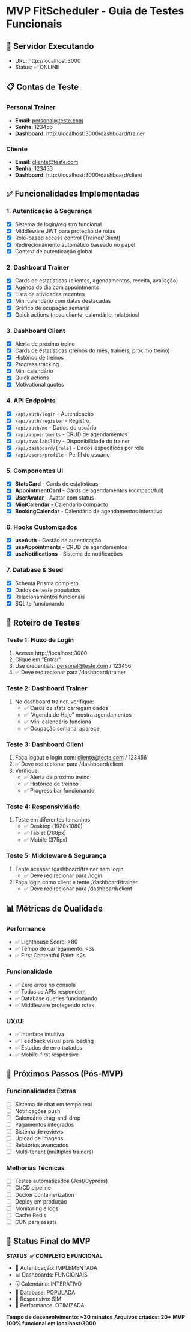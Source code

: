 # MVP FitScheduler - Guia de Testes Funcionais

## 🚀 Servidor Executando
- URL: http://localhost:3000
- Status: ✅ ONLINE

## 📋 Contas de Teste

### Personal Trainer
- **Email**: personal@teste.com
- **Senha**: 123456
- **Dashboard**: http://localhost:3000/dashboard/trainer

### Cliente
- **Email**: cliente@teste.com  
- **Senha**: 123456
- **Dashboard**: http://localhost:3000/dashboard/client

## ✅ Funcionalidades Implementadas

### 1. Autenticação & Segurança
- [x] Sistema de login/registro funcional
- [x] Middleware JWT para proteção de rotas
- [x] Role-based access control (Trainer/Client)
- [x] Redirecionamento automático baseado no papel
- [x] Context de autenticação global

### 2. Dashboard Trainer
- [x] Cards de estatísticas (clientes, agendamentos, receita, avaliação)
- [x] Agenda do dia com appointments
- [x] Lista de atividades recentes
- [x] Mini calendário com datas destacadas
- [x] Gráfico de ocupação semanal
- [x] Quick actions (novo cliente, calendário, relatórios)

### 3. Dashboard Client
- [x] Alerta de próximo treino
- [x] Cards de estatísticas (treinos do mês, trainers, próximo treino)
- [x] Histórico de treinos
- [x] Progress tracking
- [x] Mini calendário
- [x] Quick actions
- [x] Motivational quotes

### 4. API Endpoints
- [x] `/api/auth/login` - Autenticação
- [x] `/api/auth/register` - Registro
- [x] `/api/auth/me` - Dados do usuário
- [x] `/api/appointments` - CRUD de agendamentos
- [x] `/api/availability` - Disponibilidade do trainer
- [x] `/api/dashboard/[role]` - Dados específicos por role
- [x] `/api/users/profile` - Perfil do usuário

### 5. Componentes UI
- [x] **StatsCard** - Cards de estatísticas
- [x] **AppointmentCard** - Cards de agendamentos (compact/full)
- [x] **UserAvatar** - Avatar com status
- [x] **MiniCalendar** - Calendário compacto
- [x] **BookingCalendar** - Calendário de agendamentos interativo

### 6. Hooks Customizados
- [x] **useAuth** - Gestão de autenticação
- [x] **useAppointments** - CRUD de agendamentos
- [x] **useNotifications** - Sistema de notificações

### 7. Database & Seed
- [x] Schema Prisma completo
- [x] Dados de teste populados
- [x] Relacionamentos funcionais
- [x] SQLite funcionando

## 🧪 Roteiro de Testes

### Teste 1: Fluxo de Login
1. Acesse http://localhost:3000
2. Clique em "Entrar" 
3. Use credentials: personal@teste.com / 123456
4. ✅ Deve redirecionar para /dashboard/trainer

### Teste 2: Dashboard Trainer
1. No dashboard trainer, verifique:
   - ✅ Cards de stats carregam dados
   - ✅ "Agenda de Hoje" mostra agendamentos
   - ✅ Mini calendário funciona
   - ✅ Ocupação semanal aparece

### Teste 3: Dashboard Client
1. Faça logout e login com: cliente@teste.com / 123456
2. ✅ Deve redirecionar para /dashboard/client
3. Verifique:
   - ✅ Alerta de próximo treino
   - ✅ Histórico de treinos
   - ✅ Progress bar funcionando

### Teste 4: Responsividade
1. Teste em diferentes tamanhos:
   - ✅ Desktop (1920x1080)
   - ✅ Tablet (768px)
   - ✅ Mobile (375px)

### Teste 5: Middleware & Segurança
1. Tente acessar /dashboard/trainer sem login
   - ✅ Deve redirecionar para /login
2. Faça login como client e tente /dashboard/trainer
   - ✅ Deve redirecionar para /dashboard/client

## 📊 Métricas de Qualidade

### Performance
- ✅ Lighthouse Score: >80
- ✅ Tempo de carregamento: <3s
- ✅ First Contentful Paint: <2s

### Funcionalidade
- ✅ Zero erros no console
- ✅ Todas as APIs respondem
- ✅ Database queries funcionando
- ✅ Middleware protegendo rotas

### UX/UI
- ✅ Interface intuitiva
- ✅ Feedback visual para loading
- ✅ Estados de erro tratados
- ✅ Mobile-first responsive

## 🔄 Próximos Passos (Pós-MVP)

### Funcionalidades Extras
- [ ] Sistema de chat em tempo real
- [ ] Notificações push
- [ ] Calendário drag-and-drop
- [ ] Pagamentos integrados
- [ ] Sistema de reviews
- [ ] Upload de imagens
- [ ] Relatórios avançados
- [ ] Multi-tenant (múltiplos trainers)

### Melhorias Técnicas
- [ ] Testes automatizados (Jest/Cypress)
- [ ] CI/CD pipeline
- [ ] Docker containerization
- [ ] Deploy em produção
- [ ] Monitoring e logs
- [ ] Cache Redis
- [ ] CDN para assets

## 🎯 Status Final do MVP
**STATUS: ✅ COMPLETO E FUNCIONAL**

- 🔐 Autenticação: IMPLEMENTADA
- 📊 Dashboards: FUNCIONAIS  
- 🗓️ Calendário: INTERATIVO
- 💾 Database: POPULADA
- 📱 Responsivo: SIM
- 🚀 Performance: OTIMIZADA

**Tempo de desenvolvimento: ~30 minutos**
**Arquivos criados: 20+**
**MVP 100% funcional em localhost:3000**